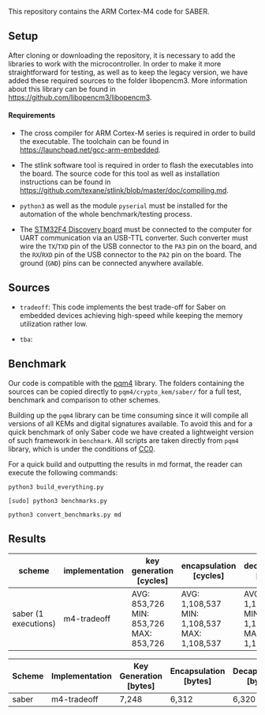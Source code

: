 
This repository contains the ARM Cortex-M4 code for SABER.

## Setup

After cloning or downloading the repository, it is necessary to add the libraries to work with the microcontroller. In order to make it more straightforward for testing, as well as to keep the legacy version, we have added these required sources to the folder libopencm3. More information about this library can be found in https://github.com/libopencm3/libopencm3.

#### Requirements

- The cross compiler for ARM Cortex-M series is required in order to build the executable. The toolchain can be found in https://launchpad.net/gcc-arm-embedded.

- The stlink software tool is required in order to flash the executables into the board. The source code for this tool as well as installation instructions can be found in https://github.com/texane/stlink/blob/master/doc/compiling.md.

- `python3` as well as the module `pyserial` must be installed for the automation of the whole benchmark/testing process.

- The [STM32F4 Discovery board](https://www.st.com/en/evaluation-tools/stm32f4discovery.html) must be connected to the computer for UART communication via an USB-TTL converter. Such converter must wire the `TX`/`TXD` pin of the USB connector to the `PA3` pin on the board, and the `RX`/`RXD` pin of the USB connector to the `PA2` pin on the board. The ground (`GND`) pins can be connected anywhere available.

## Sources

* `tradeoff`: This code implements the best trade-off for Saber on embedded devices achieving high-speed while keeping the memory utilization rather low.

* `tba`:

## Benchmark

Our code is compatible with the [pqm4](https://github.com/mupq/pqm4) library. The folders containing the sources can be copied directly to `pqm4/crypto_kem/saber/` for a full test, benchmark and comparison to other schemes.

Building up the `pqm4` library can be time consuming since it will compile all versions of all KEMs and digital signatures available. To avoid this and for a quick benchmark of only Saber code we have created a lightweight version of such framework in `benchmark`. All scripts are taken directly from `pqm4` library, which is under the conditions of [CC0](https://creativecommons.org/publicdomain/zero/1.0/).

For a quick build and outputting the results in md format, the reader can execute the following commands:

```
python3 build_everything.py
```
```
[sudo] python3 benchmarks.py
```
```
python3 convert_benchmarks.py md
```

## Results

| scheme | implementation | key generation [cycles] | encapsulation [cycles] | decapsulation [cycles] |
| ------ | -------------- | ----------------------- | ---------------------- | ---------------------- |
| saber (1 executions) | m4-tradeoff | AVG: 853,726 <br /> MIN: 853,726 <br /> MAX: 853,726 | AVG: 1,108,537 <br /> MIN: 1,108,537 <br /> MAX: 1,108,537 | AVG: 1,124,982 <br /> MIN: 1,124,982 <br /> MAX: 1,124,982 |

| Scheme | Implementation | Key Generation [bytes] | Encapsulation [bytes] | Decapsulation [bytes] |
| ------ | -------------- | ---------------------- | --------------------- | --------------------- |
| saber | m4-tradeoff | 7,248 | 6,312 | 6,320 |
